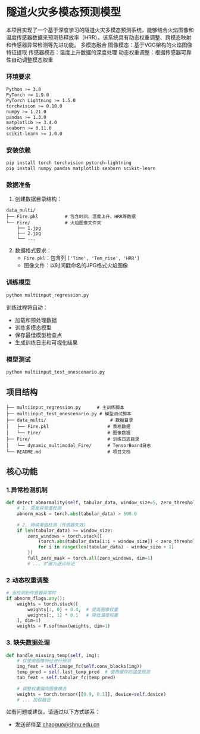 # 隧道火灾多模态预测模型
本项目实现了一个基于深度学习的隧道火灾多模态预测系统，能够结合火焰图像和温度传感器数据来预测热释放率（HRR）。该系统具有动态权重调整、跨模态映射和传感器异常检测等先进功能。
多模态融合
图像模态：基于VGG架构的火焰图像特征提取
传感器模态：温度上升数据的深度处理
动态权重调整：根据传感器可靠性自动调整模态权重
### 环境要求
```bash
Python >= 3.8
PyTorch >= 1.9.0
PyTorch Lightning >= 1.5.0
torchvision >= 0.10.0
numpy >= 1.21.0
pandas >= 1.3.0
matplotlib >= 3.4.0
seaborn >= 0.11.0
scikit-learn >= 1.0.0
```
### 安装依赖

```bash
pip install torch torchvision pytorch-lightning
pip install numpy pandas matplotlib seaborn scikit-learn
```

### 数据准备

1. 创建数据目录结构：
```
data_multi/
├── Fire.pkl          # 包含时间、温度上升、HRR等数据
└── Fire/             # 火焰图像文件夹
    ├── 1.jpg
    ├── 2.jpg
    └── ...
```

2. 数据格式要求：
   - `Fire.pkl`：包含列 `['Time', 'Tem_rise', 'HRR']`
   - 图像文件：以时间戳命名的JPG格式火焰图像

### 训练模型

```bash
python multiinput_regression.py
```
训练过程将自动：
- 加载和预处理数据
- 训练多模态模型
- 保存最佳模型检查点
- 生成训练日志和可视化结果

### 模型测试
```bash
python multiinput_test_onescenario.py
```
## 项目结构

```
├── multiinput_regression.py      # 主训练脚本
├── multiinput_test_onescenario.py # 模型测试脚本
├── data_multi/                        # 数据目录
│   ├── Fire.pkl                      # 表格数据
│   └── Fire/                         # 图像数据
├── Fire/                             # 训练日志目录
│   └── dynamic_multimodal_Fire/      # TensorBoard日志
└── README.md                         # 项目文档
```

##  核心功能

### 1.异常检测机制
```python
def detect_abnormality(self, tabular_data, window_size=5, zero_threshold=1e-6):
    # 1. 突发异常值检测
    abnorm_mask = torch.abs(tabular_data) > 500.0
    
    # 2. 持续零值检测（传感器失效）
    if len(tabular_data) >= window_size:
        zero_windows = torch.stack([
            (torch.abs(tabular_data[i:i + window_size]) < zero_threshold)
            for i in range(len(tabular_data) - window_size + 1)
        ])
        full_zero_mask = torch.all(zero_windows, dim=1)
        # ... 扩展为逐点标记
```

### 2.动态权重调整
```python
# 当检测到传感器异常时
if abnorm_flags.any():
    weights = torch.stack([
        weights[:, 0] + 0.4,  # 提高图像权重
        weights[:, 1] * 0.1   # 降低温度权重
    ], dim=1)
    weights = F.softmax(weights, dim=1)
```

### 3. 缺失数据处理
```python
def handle_missing_temp(self, img):
    # 仅使用图像特征进行预测
    img_feat = self.image_fc(self.conv_blocks(img))
    temp_pred = self.last_temp_pred  # 使用缓存的温度预测
    tab_feat = self.tabular_fc(temp_pred)
    
    # 调整权重偏向图像模态
    weights = torch.tensor([[0.9, 0.1]], device=self.device)
    # ... 加权融合
```


如有问题或建议，请通过以下方式联系：

- 发送邮件至 chaoguo@shnu.edu.cn
